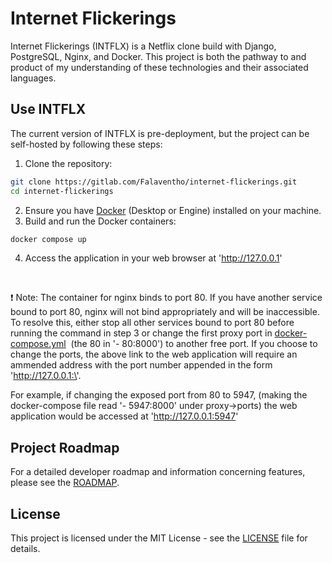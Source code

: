 # Internet Flickerings

Internet Flickerings (INTFLX) is a Netflix clone build with Django, PostgreSQL, Nginx, and Docker. This project is both the pathway to and product of my understanding of these technologies and their associated languages.

## Use INTFLX

The current version of INTFLX is pre-deployment, but the project can be self-hosted by following these steps:

1. Clone the repository:

```bash
git clone https://gitlab.com/Falaventho/internet-flickerings.git
cd internet-flickerings
```

2. Ensure you have [Docker](https://docs.docker.com/get-docker/) (Desktop or Engine) installed on your machine.
3. Build and run the Docker containers:

```bash
docker compose up
```

4. Access the application in your web browser at 'http://127.0.0.1'

<br>

❗ Note: The container for nginx binds to port 80. If you have another service bound to port 80, nginx will not bind appropriately and will be inaccessible. To resolve this, either stop all other services bound to port 80 before running the command in step 3 or change the first proxy port in [docker-compose.yml](docker-compose.yml) &nbsp;(the 80 in '- 80:8000') to another free port. If you choose to change the ports, the above link to the web application will require an ammended address with the port number appended in the form 'http://127.0.0.1:\<port>'.

For example, if changing the exposed port from 80 to 5947, (making the docker-compose file read '- 5947:8000' under proxy->ports) the web application would be accessed at 'http://127.0.0.1:5947'

## Project Roadmap

For a detailed developer roadmap and information concerning features, please see the [ROADMAP](ROADMAP.md).

## License

This project is licensed under the MIT License - see the [LICENSE](LICENSE) file for details.
